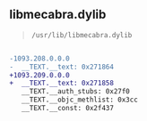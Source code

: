 ## libmecabra.dylib

> `/usr/lib/libmecabra.dylib`

```diff

-1093.208.0.0.0
-  __TEXT.__text: 0x271864
+1093.209.0.0.0
+  __TEXT.__text: 0x271858
   __TEXT.__auth_stubs: 0x27f0
   __TEXT.__objc_methlist: 0x3cc
   __TEXT.__const: 0x2f437

```
